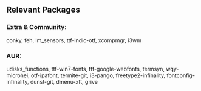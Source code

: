 ## Relevant Packages

### Extra & Community:

conky, feh, lm_sensors, ttf-indic-otf, xcompmgr, i3wm

### AUR:

udisks_functions, ttf-win7-fonts, ttf-google-webfonts, termsyn, wqy-microhei,
otf-ipafont, termite-git, i3-pango, freetype2-infinality, fontconfig-infinality,
dunst-git, dmenu-xft, grive
